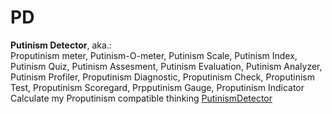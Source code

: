 # PD
**Putinism Detector**, aka.:<br> 
Proputinism meter, Putinism-O-meter, Putinism Scale, Putinism Index, Putinism Quiz,
Putinism Assesment, Putinism Evaluation, Putinism Analyzer, Putinism Profiler, Proputinism Diagnostic,
Proputinism Check, Proputinism Test, Proputinism Scoregard, Prpputinism Gauge, Proputinism Indicator<br>
Calculate my Proputinism compatible thinking 
[PutinismDetector](https://veijoryhanen.github.io/ProputinismCalculator/ProputinismCalculator.html)

